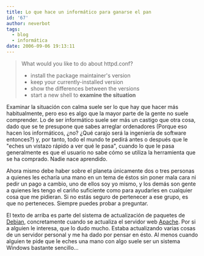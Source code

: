 ```yaml
---
title: Lo que hace un informático para ganarse el pan
id: '67'
author: neverbot
tags:
  - blog
  - informática
date: 2006-09-06 19:13:11
---
```


> What would you like to do about httpd.conf?
>
> * install the package maintainer's version
> * keep your currently-installed version
> * show the differences between the versions
> * start a new shell to **examine the situation**

Examinar la situación con calma suele ser lo que hay que hacer más habitualmente, pero eso es algo que la mayor parte de la gente no suele comprender. Lo de ser informático suele ser más un castigo que otra cosa, dado que se te presupone que sabes arreglar ordenadores (Porque eso hacen los informáticos, ¿no? ¿Qué carajo será la ingeniería de software entonces?) y, por tanto, todo el mundo te pedirá antes o después que le "eches un vistazo rápido a ver qué le pasa", cuando lo que le pasa generalmente es que el usuario no sabe cómo se utiliza la herramienta que se ha comprado. Nadie nace aprendido.

Ahora mismo debe haber sobre el planeta únicamente dos o tres personas a quienes les echaría una mano en un tema de éstos sin poner mala cara ni pedir un pago a cambio, uno de ellos soy yo mismo, y los demás son gente a quienes les tengo el cariño suficiente como para ayudarles en cualquier cosa que me pidieran. Si no estás seguro de pertenecer a ese grupo, es que no perteneces. Siempre puedes probar a preguntar.

El texto de arriba es parte del sistema de actualización de paquetes de [Debian](http://www.debian.org/), concretamente cuando se actualiza el servidor web [Apache](http://httpd.apache.org/). Por si a alguien le interesa, que lo dudo mucho. Estaba actualizando varias cosas de un servidor personal y me ha dado por pensar en ésto. Al menos cuando alguien te pide que le eches una mano con algo suele ser un sistema Windows bastante sencillo...
